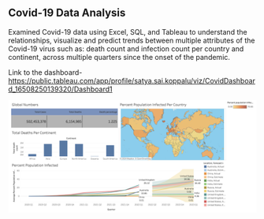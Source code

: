 ## Covid-19 Data Analysis

Examined Covid-19 data using Excel, SQL, and Tableau to understand the relationships, visualize and predict trends between multiple attributes of the Covid-19 virus such as: death count and infection count per country and continent, across multiple quarters since the onset of the pandemic.





Link to the dashboard- https://public.tableau.com/app/profile/satya.sai.koppalu/viz/CovidDashboard_16508250139320/Dashboard1

<img src="cvd.png">